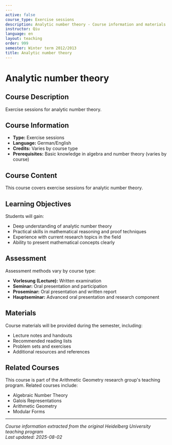 ```yaml
---
---
active: false
course_type: Exercise sessions
description: Analytic number theory - Course information and materials.
instructor: Qiu
language: en
layout: teaching
order: 999
semester: Winter term 2012/2013
title: Analytic number theory
---
```



# Analytic number theory

## Course Description 

Exercise sessions for analytic number theory.

## Course Information 

- **Type:** Exercise sessions
- **Language:** German/English
- **Credits:** Varies by course type
- **Prerequisites:** Basic knowledge in algebra and number theory (varies by course)

## Course Content 

This course covers exercise sessions for analytic number theory.

## Learning Objectives 

Students will gain:
- Deep understanding of analytic number theory
- Practical skills in mathematical reasoning and proof techniques
- Experience with current research topics in the field
- Ability to present mathematical concepts clearly

## Assessment 

Assessment methods vary by course type:
- **Vorlesung (Lecture):** Written examination
- **Seminar:** Oral presentation and participation
- **Proseminar:** Oral presentation and written report
- **Hauptseminar:** Advanced oral presentation and research component

## Materials 

Course materials will be provided during the semester, including:
- Lecture notes and handouts
- Recommended reading lists
- Problem sets and exercises
- Additional resources and references

## Related Courses 

This course is part of the Arithmetic Geometry research group's teaching program. Related courses include:
- Algebraic Number Theory
- Galois Representations
- Arithmetic Geometry
- Modular Forms

---

*Course information extracted from the original Heidelberg University teaching program*  
*Last updated: 2025-08-02*